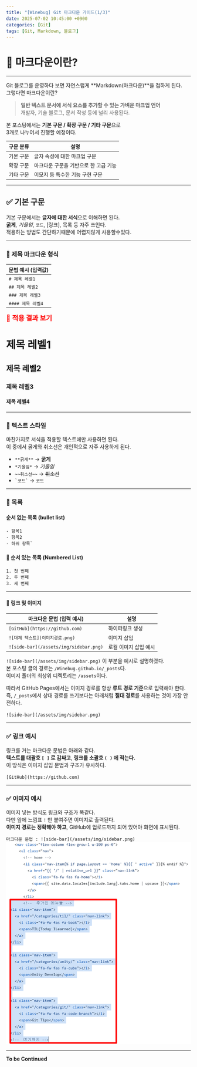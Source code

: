 ```yaml
---
title: "[Winebug] Git 마크다운 가이드(1/3)"
date: 2025-07-02 10:45:00 +0900
categories: [Git]
tags: [Git, Markdown, 블로그]
---
```


# 🎈 마크다운이란?  
---

Git 블로그를 운영하다 보면 자연스럽게 **Markdown(마크다운)**을 접하게 된다.  
그렇다면 마크다운이란?

> **일반 텍스트 문서에 서식 요소를 추가할 수 있는 가벼운 마크업 언어**  
> 개발자, 기술 블로그, 문서 작성 등에 널리 사용된다.

본 포스팅에서는 **기본 구문 / 확장 구문 / 기타 구문**으로<br>
3개로 나누어서 진행할 예정이다.

| 구문 분류   | 설명                                   |
|-------------|----------------------------------------|
| 기본 구문   | 글자 속성에 대한 마크업 구문           |
| 확장 구문   | 마크다운 구문을 기반으로 한 고급 기능   |
| 기타 구문   | 이모지 등 특수한 기능 구현 구문         |

---

## ✅ 기본 구문  

기본 구문에서는 **글자에 대한 서식**으로 이해하면 된다.<br>
**굵게**, *기울임*, `코드`, [링크], 목록 등 자주 쓰인다.<br>
적용하는 방법도 간단하기때문에 어렵지않게 사용할수있다.<br>

---

### 📌 제목 마크다운 형식


| 문법 예시 (입력값) |
|--------------------|
| `# 제목 레벨1`      |
| `## 제목 레벨2`     |
| `### 제목 레벨3`    |
| `#### 제목 레벨4`   |


<span style="color:red; font-size:1.3em; font-weight:bold;">📌 적용 결과 보기</span>
# 제목 레벨1  
## 제목 레벨2  
### 제목 레벨3  
#### 제목 레벨4

---

### 📌 텍스트 스타일

마찬가지로 서식을 적용할 텍스트에만 사용하면 된다.<br>
이 중에서 굵게와 취소선은 개인적으로 자주 사용하게 된다.<br>

- `**굵게**` → **굵게**  
- `*기울임*` → *기울임*  
- `~~취소선~~` → ~~취소선~~  
- `` `코드` `` → `코드`

---

### 📌 목록

#### 순서 없는 목록 (bullet list)
```
- 항목1
- 항목2
- 하위 항목`
```
#### 🔢 순서 있는 목록 (Numbered List)
```
1. 첫 번째
2. 두 번째
3. 세 번째
```
---

#### 🔗 링크 및 이미지

| 마크다운 문법 (입력 예시)                  | 설명                     |
|-------------------------------------------|--------------------------|
| `[GitHub](https://github.com)`            | 하이퍼링크 생성          |
| `![대체 텍스트](이미지경로.png)`          | 이미지 삽입              |
| `![side-bar](/assets/img/sidebar.png)`    | 로컬 이미지 삽입 예시    |

`![side-bar](/assets/img/sidebar.png)` 이 부분을 예시로 설명하겠다.  
본 포스팅 글의 경로는 `/Winebug.github.io/_posts`다.  
이미지 폴더의 최상위 디렉토리는 `/assets`이다.

따라서 GitHub Pages에서는 이미지 경로를 항상 **루트 경로 기준**으로 입력해야 한다.  
즉, `/_posts`에서 상대 경로를 쓰기보다는 아래처럼 **절대 경로**를 사용하는 것이 가장 안전하다.<br>

`![side-bar](/assets/img/sidebar.png)`

---

### ✅ 링크 예시

링크를 거는 마크다운 문법은 아래와 같다.  
**텍스트를 대괄호 `[ ]` 로 감싸고**, **링크를 소괄호 `( )` 에 적는다.**  
이 방식은 이미지 삽입 문법과 구조가 유사하다.

`[GitHub](https://github.com)`

---

### ✅ 이미지 예시

이미지 넣는 방식도 링크와 구조가 똑같다.  
다만 앞에 느낌표 `!` 만 붙여주면 이미지로 출력된다.  
**이미지 경로는 정확해야 하고**, GitHub에 업로드까지 되어 있어야 화면에 표시된다.

`마크다운 문법 : ![side-bar](/assets/img/sidebar.png)`  
![side-bar](/assets/img/sidebar.png)

---

**To be Continued**
